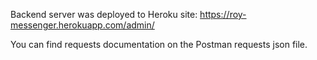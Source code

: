 Backend server was deployed to Heroku site:
https://roy-messenger.herokuapp.com/admin/

You can find requests documentation on the Postman requests json file.
